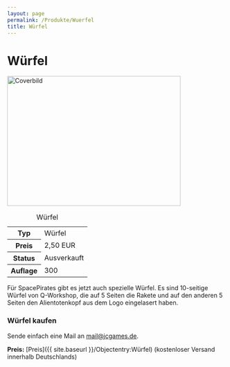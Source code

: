 ```yaml
---
layout: page
permalink: /Produkte/Wuerfel
title: Würfel
---
```


# Würfel

<div class="col2">
<img alt="Coverbild" height="300" src="{{ site.baseurl }}/assets/pics/spacepirates/titel/wuerfel-big.png" width="400"/>

<table class="fw" data-type="produkt">
<caption>Würfel</caption>
<tbody>
<tr><th>Typ</th><td>Würfel</td></tr>
<tr><th>Preis</th><td>2,50 EUR</td></tr>
<tr><th>Status</th><td>Ausverkauft</td></tr>
<tr><th>Auflage</th><td>300</td></tr>
</tbody>
</table>
</div>
<div class="col2">
Für SpacePirates gibt es jetzt auch spezielle Würfel. Es sind 10-seitige Würfel von Q-Workshop, die auf 5 Seiten die Rakete und auf den anderen 5 Seiten den Alientotenkopf aus dem Logo eingelasert haben.

### Würfel kaufen

Sende einfach eine Mail an [mail@jcgames.de](mailto:mail@jcgames.de).

**Preis:** [Preis]({{ site.baseurl }}/Objectentry:Würfel) (kostenloser Versand innerhalb Deutschlands)

</div>
